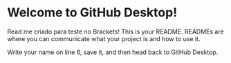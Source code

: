 # Welcome to GitHub Desktop!
Read me criado para teste no Brackets!
This is your README. READMEs are where you can communicate what your project is and how to use it.

Write your name on line 6, save it, and then head back to GitHub Desktop.
